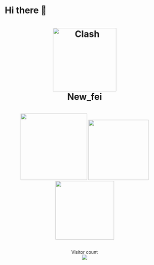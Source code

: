 # Hi there 👋
<h1 align="center">
  <img src="https://raw.githubusercontent.com/NewFei666/CDN/main/avatar.jpg" alt="Clash" width="200">
  <br>
  New_fei
</h1>
<p align="center"> 
  </br>
  <a href="https://t.me/newfei"><img src="https://raw.githubusercontent.com/NewFei666/CDN/a5b167157f92a3275ede84dce342a296d42ebcdd/telegram.svg" width="210px"/></a>
  <a href="https://discord.com/channels/New_fei#6097"><img src="https://raw.githubusercontent.com/NewFei666/CDN/a5b167157f92a3275ede84dce342a296d42ebcdd/discord.svg" width="190px"/></a>
  <a href="https://newfei.top"><img src="https://raw.githubusercontent.com/NewFei666/CDN/a5b167157f92a3275ede84dce342a296d42ebcdd/website.svg" width="185px"/></a>
  </br></br>
</p>
<p align="center"> 
  Visitor count</br>
  <img src="https://profile-counter.glitch.me/solstice23/count.svg" />
</p>
